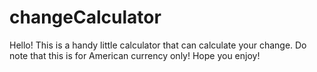 # changeCalculator

Hello! This is a handy little calculator that can calculate your change. Do note that this is for American currency only! Hope you enjoy!
